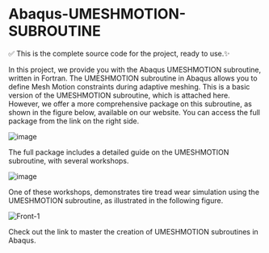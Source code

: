 # Abaqus-UMESHMOTION-SUBROUTINE

✅ This is the complete source code for the project, ready to use.✨

In this project, we provide you with the Abaqus UMESHMOTION subroutine, written in Fortran. The UMESHMOTION subroutine in Abaqus allows you to define Mesh Motion constraints during adaptive meshing. This is a basic version of the UMESHMOTION subroutine, which is attached here. However, we offer a more comprehensive package on this subroutine, as shown in the figure below, available on our website. You can access the full package from the link on the right side.

![image](https://github.com/user-attachments/assets/17c7fddf-329a-4787-a498-ff69a8e03bcd)

The full package includes a detailed guide on the UMESHMOTION subroutine, with several workshops.

![image](https://github.com/user-attachments/assets/fa1b1a98-106d-4bec-a82a-7a10350d6ffa)

One of these workshops, demonstrates tire tread wear simulation using the UMESHMOTION subroutine, as illustrated in the following figure.

![Front-1](https://github.com/user-attachments/assets/64531a4d-e967-4207-b7df-d9d74bae9b47)

Check out the link to master the creation of UMESHMOTION subroutines in Abaqus.
